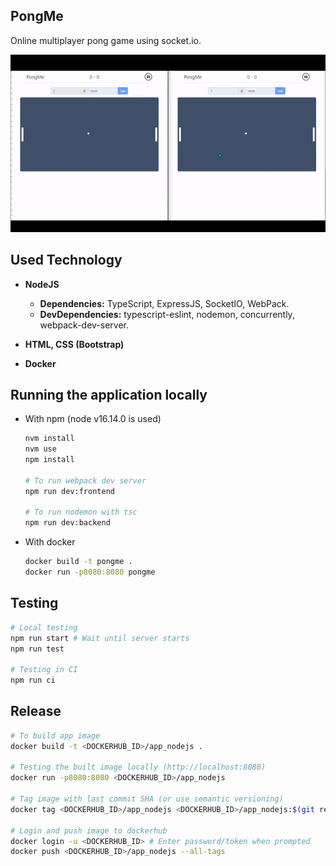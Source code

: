 ## PongMe

Online multiplayer pong game using socket.io.

![demo](./demo.gif)



## Used Technology

- **NodeJS**

  - **Dependencies:** TypeScript, ExpressJS, SocketIO, WebPack.
  - **DevDependencies:** typescript-eslint, nodemon, concurrently, webpack-dev-server.

- **HTML, CSS (Bootstrap)**

- **Docker**


## Running the application locally

- With npm (node v16.14.0 is used)
  ```bash
  nvm install
  nvm use
  npm install
  
  # To run webpack dev server
  npm run dev:frontend
  
  # To run nodemon with tsc
  npm run dev:backend
  ```

- With docker
  ```bash
  docker build -t pongme .
  docker run -p8080:8080 pongme
  ```

## Testing

```bash
# Local testing
npm run start # Wait until server starts
npm run test

# Testing in CI
npm run ci
```

## Release

```bash
# To build app image
docker build -t <DOCKERHUB_ID>/app_nodejs .

# Testing the built image locally (http://localhost:8080)
docker run -p8080:8080 <DOCKERHUB_ID>/app_nodejs

# Tag image with last commit SHA (or use semantic versioning)
docker tag <DOCKERHUB_ID>/app_nodejs <DOCKERHUB_ID>/app_nodejs:$(git rev-parse --short HEAD)

# Login and push image to dockerhub
docker login -u <DOCKERHUB_ID> # Enter password/token when prompted
docker push <DOCKERHUB_ID>/app_nodejs --all-tags
```





